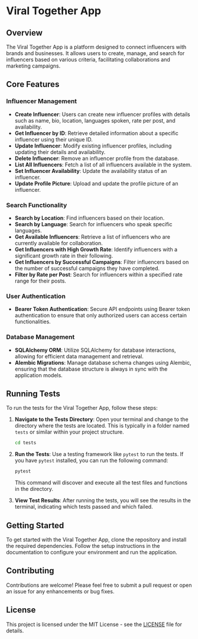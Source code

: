 # Viral Together App

## Overview
The Viral Together App is a platform designed to connect influencers with brands and businesses. It allows users to create, manage, and search for influencers based on various criteria, facilitating collaborations and marketing campaigns.

## Core Features

### Influencer Management
- **Create Influencer**: Users can create new influencer profiles with details such as name, bio, location, languages spoken, rate per post, and availability.
- **Get Influencer by ID**: Retrieve detailed information about a specific influencer using their unique ID.
- **Update Influencer**: Modify existing influencer profiles, including updating their details and availability.
- **Delete Influencer**: Remove an influencer profile from the database.
- **List All Influencers**: Fetch a list of all influencers available in the system.
- **Set Influencer Availability**: Update the availability status of an influencer.
- **Update Profile Picture**: Upload and update the profile picture of an influencer.

### Search Functionality
- **Search by Location**: Find influencers based on their location.
- **Search by Language**: Search for influencers who speak specific languages.
- **Get Available Influencers**: Retrieve a list of influencers who are currently available for collaboration.
- **Get Influencers with High Growth Rate**: Identify influencers with a significant growth rate in their following.
- **Get Influencers by Successful Campaigns**: Filter influencers based on the number of successful campaigns they have completed.
- **Filter by Rate per Post**: Search for influencers within a specified rate range for their posts.

### User Authentication
- **Bearer Token Authentication**: Secure API endpoints using Bearer token authentication to ensure that only authorized users can access certain functionalities.

### Database Management
- **SQLAlchemy ORM**: Utilize SQLAlchemy for database interactions, allowing for efficient data management and retrieval.
- **Alembic Migrations**: Manage database schema changes using Alembic, ensuring that the database structure is always in sync with the application models.

## Running Tests

To run the tests for the Viral Together App, follow these steps:

1. **Navigate to the Tests Directory**: Open your terminal and change to the directory where the tests are located. This is typically in a folder named `tests` or similar within your project structure.

   ```bash
   cd tests
   ```

2. **Run the Tests**: Use a testing framework like `pytest` to run the tests. If you have `pytest` installed, you can run the following command:

   ```bash
   pytest
   ```

   This command will discover and execute all the test files and functions in the directory.

3. **View Test Results**: After running the tests, you will see the results in the terminal, indicating which tests passed and which failed.

## Getting Started
To get started with the Viral Together App, clone the repository and install the required dependencies. Follow the setup instructions in the documentation to configure your environment and run the application.

## Contributing
Contributions are welcome! Please feel free to submit a pull request or open an issue for any enhancements or bug fixes.

## License
This project is licensed under the MIT License - see the [LICENSE](LICENSE) file for details.
